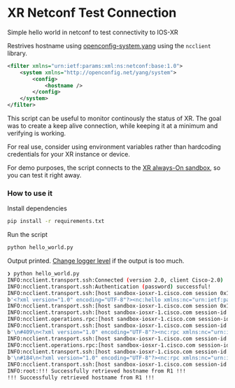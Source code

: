 # XR Netconf Test Connection

Simple hello world in netconf to test connectivity to IOS-XR

Restrives hostname using [openconfig-system.yang](https://github.com/openconfig/public/blob/master/release/models/system/openconfig-system.yang) using the `ncclient` library.

```xml
<filter xmlns="urn:ietf:params:xml:ns:netconf:base:1.0">
    <system xmlns="http://openconfig.net/yang/system">
        <config>
            <hostname />
        </config>
    </system>
</filter>
```

This script can be useful to monitor continously the status of XR. The goal was to create a keep alive connection, while keeping it at a minimum and verifying is working.

For real use, consider using environment variables rather than hardcoding credentials for your XR instance or device.

For demo purposes, the script connects to the [XR always-On sandbox](https://developer.cisco.com/site/sandbox/), so you can test it right away.

### How to use it

Install dependencies

```bash
pip install -r requirements.txt
```

Run the script

```bash
python hello_world.py
```

Output printed. [Change logger level](hello_world.py#L8) if the output is too much.

```bash
❯ python hello_world.py
INFO:ncclient.transport.ssh:Connected (version 2.0, client Cisco-2.0)
INFO:ncclient.transport.ssh:Authentication (password) successful!
INFO:ncclient.transport.ssh:[host sandbox-iosxr-1.cisco.com session 0x10da0a7a0] Sending:
b'<?xml version="1.0" encoding="UTF-8"?><nc:hello xmlns:nc="urn:ietf:params:xml:ns:netconf:base:1.0"><nc:capabilities><nc:capability>urn:ietf:params:netconf:base:1.0</nc:capability><nc:capability>urn:ietf:params:netconf:base:1.1</nc:capability><nc:capability>urn:ietf:params:netconf:capability:writable-running:1.0</nc:capability><nc:capability>urn:ietf:params:netconf:capability:candidate:1.0</nc:capability><nc:capability>urn:ietf:params:netconf:capability:confirmed-commit:1.0</nc:capability><nc:capability>urn:ietf:params:netconf:capability:rollback-on-error:1.0</nc:capability><nc:capability>urn:ietf:params:netconf:capability:startup:1.0</nc:capability><nc:capability>urn:ietf:params:netconf:capability:url:1.0?scheme=http,ftp,file,https,sftp</nc:capability><nc:capability>urn:ietf:params:netconf:capability:validate:1.0</nc:capability><nc:capability>urn:ietf:params:netconf:capability:xpath:1.0</nc:capability><nc:capability>urn:ietf:params:netconf:capability:notification:1.0</nc:capability><nc:capability>urn:ietf:params:netconf:capability:interleave:1.0</nc:capability><nc:capability>urn:ietf:params:netconf:capability:with-defaults:1.0</nc:capability></nc:capabilities></nc:hello>]]>]]>'
INFO:ncclient.transport.ssh:[host sandbox-iosxr-1.cisco.com session 0x10da0a7a0] Received message from host
INFO:ncclient.transport.ssh:[host sandbox-iosxr-1.cisco.com session-id 4088117853] initialized: session-id=4088117853 | server_capabilities=<dict_keyiterator object at 0x10eb65f80>
INFO:ncclient.operations.rpc:[host sandbox-iosxr-1.cisco.com session-id 4088117853] Requesting 'GetConfig'
INFO:ncclient.transport.ssh:[host sandbox-iosxr-1.cisco.com session-id 4088117853] Sending:
b'\n#409\n<?xml version="1.0" encoding="UTF-8"?><nc:rpc xmlns:nc="urn:ietf:params:xml:ns:netconf:base:1.0" message-id="urn:uuid:8f5d39d9-4daf-47b0-b869-44472c96c322"><nc:get-config><nc:source><nc:running/></nc:source><nc:filter> \n        <system xmlns="http://openconfig.net/yang/system">\n            <config>\n                <hostname/>\n            </config>\n        </system>\n    </nc:filter></nc:get-config></nc:rpc>\n##\n'
INFO:ncclient.transport.ssh:[host sandbox-iosxr-1.cisco.com session-id 4088117853] Received message from host
INFO:ncclient.operations.rpc:[host sandbox-iosxr-1.cisco.com session-id 4088117853] Requesting 'CloseSession'
INFO:ncclient.transport.ssh:[host sandbox-iosxr-1.cisco.com session-id 4088117853] Sending:
b'\n#184\n<?xml version="1.0" encoding="UTF-8"?><nc:rpc xmlns:nc="urn:ietf:params:xml:ns:netconf:base:1.0" message-id="urn:uuid:f1803e08-a68f-44aa-80f8-75226a007917"><nc:close-session/></nc:rpc>\n##\n'
INFO:ncclient.transport.ssh:[host sandbox-iosxr-1.cisco.com session-id 4088117853] Received message from host
INFO:root:!!! Successfully retrieved hostname from R1 !!!
!!! Successfully retrieved hostname from R1 !!!
```
